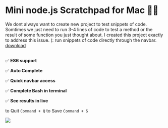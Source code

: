 # Mini node.js Scratchpad for Mac 📝

We dont always want to create new project to test snippets of code. Somtimes we just need to run 3-4 lines of code to test a method or the result of some function you just thought about. I created this project exactly to address this issue. (:
run snippets of code directly through the navbar. 
[download](https://obiwankenoobi.github.io/projects.html)
<br>
<br>

✅ **ES6 support**

✅ **Auto Complete**

✅ **Quick navbar access**

✅ **Complete Bash in terminal**

✅ **See results in live**

to Quit `Command + Q`
to Save `Command + S`

<img src="https://media.giphy.com/media/mEQHHgyDm8LTzEag00/giphy.gif">

